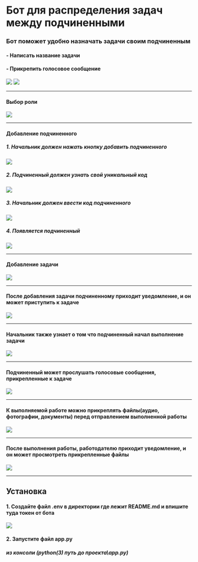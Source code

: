 # Бот для распределения задач между подчиненными
### Бот поможет удобно назначать задачи своим подчиненным
#### - Написать название задачи
#### - Прикрепить голосовое сообщение
![](data/img_for_readme/photo_2021-04-26_17-07-05.jpg)
![](data/img_for_readme/photo_2021-04-26_17-07-38.jpg)
***
#### Выбор роли
![](data/img_for_readme/photo_2021-04-26_17-04-07.jpg)
***
#### Добавление подчиненного
##### 1. Начальник должен нажать кнопку добавить подчиненного
![](data/img_for_readme/photo_2021-04-26_17-05-42.jpg)
##### 2. Подчиненный должен узнать свой уникальный код
![](data/img_for_readme/photo_2021-04-26_17-05-01.jpg)
##### 3. Начальник должен ввести код подчиненного
![](data/img_for_readme/photo_2021-04-26_17-06-09.jpg)
##### 4. Появляется подчиненный
![](data/img_for_readme/photo_2021-04-26_17-06-17.jpg)
***
#### Добавление задачи
![](data/img_for_readme/photo_2021-04-26_17-07-05.jpg)
***
#### После добавления задачи подчиненному приходит уведомление, и он может приступить к задаче
![](data/img_for_readme/photo_2021-04-26_17-08-43.jpg)
***
#### Начальник также узнает о том что подчиненный начал выполнение задачи
![](data/img_for_readme/photo_2021-04-26_17-09-04.jpg)
***
#### Подчиненный может прослушать голосовые сообщения, прикрепленные к задаче
![](data/img_for_readme/photo_2021-04-26_17-09-33.jpg)
***
#### К выполняемой работе можно прикреплять файлы(аудио, фотографии, документы) перед отправлением выполненной работы
![](data/img_for_readme/photo_2021-04-26_17-09-57.jpg)
***
#### После выполнения работы, работодателю приходит уведомление, и он может просмотреть прикрепленные файлы
![](data/img_for_readme/photo_2021-04-26_17-10-51.jpg)
***
## Установка
#### 1. Создайте файл .env в директории где лежит README.md и впишите туда токен от бота
![](data/img_for_readme/photo_2021-04-26_17-43-25.jpg)
#### 2. Запустите файл app.py
##### из консоли (python(3) путь до проекта\app.py)